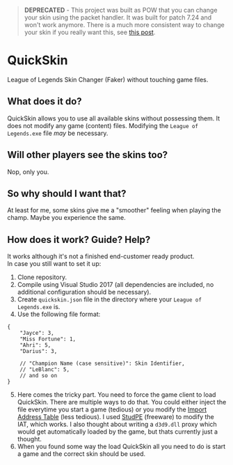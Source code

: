 > **DEPRECATED** - This project was built as POW that you can change your skin using the packet handler. It was built for patch 7.24 and won't work anymore. There is a much more consistent way to change your skin if you really want this, see [this post](https://www.unknowncheats.me/forum/1966944-post7.html).


# QuickSkin
League of Legends Skin Changer (Faker) without touching game files.

## What does it do?
QuickSkin allows you to use all available skins without possessing them.
It does not modify any game (content) files.
Modifying the `League of Legends.exe` file *may* be necessary.

## Will other players see the skins too?
Nop, only you.

## So why should I want that?
At least for me, some skins give me a "smoother" feeling when playing the champ.
Maybe you experience the same.

## How does it work? Guide? Help?
It works although it's not a finished end-customer ready product.  
In case you still want to set it up:
1. Clone repository.
2. Compile using Visual Studio 2017 (all dependencies are included, no additional configuration should be necessary).
3. Create `quickskin.json` file in the directory where your `League of Legends.exe` is.
4. Use the following file format:
```
{ 
    "Jayce": 3,
    "Miss Fortune": 1,
    "Ahri": 5,
    "Darius": 3,
    
    // "Champion Name (case sensitive)": Skin Identifier,
    // "LeBlanc": 5,
    // and so on
}
```
5. Here comes the tricky part. You need to force the game client to load QuickSkin.
There are multiple ways to do that. You could either inject the file everytime you start a game (tedious) or you modify the [Import Address Table](https://en.wikipedia.org/wiki/Portable_Executable#Import_Table) (less tedious).
I used [StudPE](http://www.cgsoftlabs.ro/studpe.html) (freeware) to modify the IAT, which works.
I also thought about writing a `d3d9.dll` proxy which would get automatically loaded by the game, but thats currently just a thought.
6. When you found some way the load QuickSkin all you need to do is start a game and the correct skin should be used.
